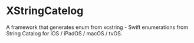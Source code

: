 # XStringCatelog
A framework that generates enum from xcstring - Swift enumerations from String Catalog for iOS / iPadOS / macOS / tvOS.
